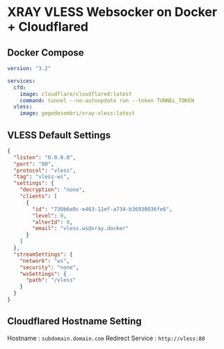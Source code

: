 # XRAY VLESS Websocker on Docker + Cloudflared

## Docker Compose

```yaml
version: "3.2"

services:
  cfd:
    image: cloudflare/cloudflared:latest
    command: tunnel --no-autoupdate run --token TUNNEL_TOKEN
  vless:
    image: gegedesembri/xray-vless:latest
```

## VLESS Default Settings

```json
{
  "listen": "0.0.0.0",
  "port": "80",
  "protocol": "vless",
  "tag": "vless-ws",
  "settings": {
    "decryption": "none",
    "clients": [
      {
        "id": "730b6e0c-e463-11ef-a734-b36930036fe6",
        "level": 0,
        "alterId": 0,
        "email": "vless.ws@xray.docker"
      }
    ]
  },
  "streamSettings": {
    "network": "ws",
    "security": "none",
    "wsSettings": {
      "path": "/vless"
    }
  }
}
```

## Cloudflared Hostname Setting

Hostname : `subdomain.domain.com`
Redirect Service : `http://vless:80`
